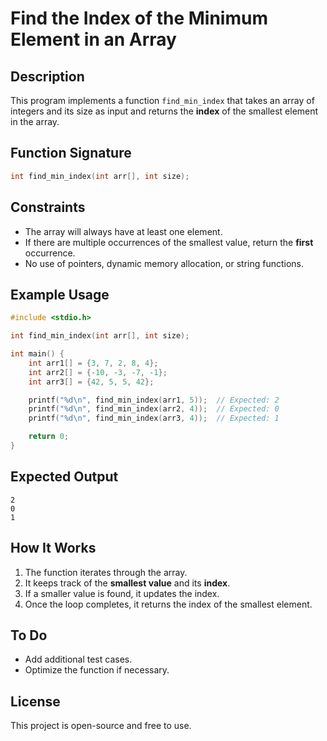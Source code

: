 # Find the Index of the Minimum Element in an Array

## Description
This program implements a function `find_min_index` that takes an array of integers and its size as input and returns the **index** of the smallest element in the array.

## Function Signature
```c
int find_min_index(int arr[], int size);
```

## Constraints
- The array will always have at least one element.
- If there are multiple occurrences of the smallest value, return the **first** occurrence.
- No use of pointers, dynamic memory allocation, or string functions.

## Example Usage
```c
#include <stdio.h>

int find_min_index(int arr[], int size);

int main() {
    int arr1[] = {3, 7, 2, 8, 4};
    int arr2[] = {-10, -3, -7, -1};
    int arr3[] = {42, 5, 5, 42};

    printf("%d\n", find_min_index(arr1, 5));  // Expected: 2
    printf("%d\n", find_min_index(arr2, 4));  // Expected: 0
    printf("%d\n", find_min_index(arr3, 4));  // Expected: 1

    return 0;
}
```

## Expected Output
```
2
0
1
```

## How It Works
1. The function iterates through the array.
2. It keeps track of the **smallest value** and its **index**.
3. If a smaller value is found, it updates the index.
4. Once the loop completes, it returns the index of the smallest element.

## To Do
- Add additional test cases.
- Optimize the function if necessary.

## License
This project is open-source and free to use.


